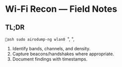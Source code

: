 # Wi-Fi Recon — Field Notes

## TL;DR
`ash
sudo airodump-ng wlan0
`",
  ",
  
1. Identify bands, channels, and density.
2. Capture beacons/handshakes where appropriate.
3. Document findings with timestamps.